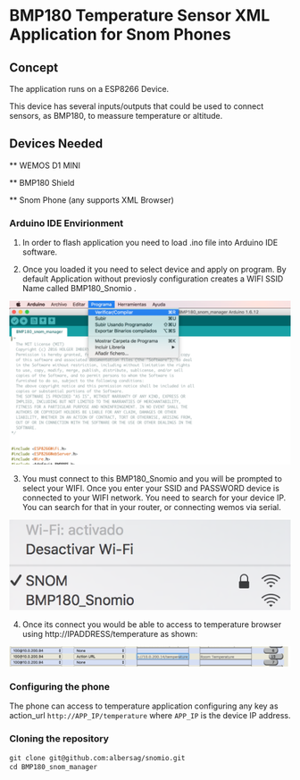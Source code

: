 # BMP180 Temperature Sensor XML Application for Snom Phones

## Concept

The application runs on a ESP8266 Device. 

This device has several inputs/outputs that could be used to connect sensors, as BMP180, to meassure temperature or altitude.

## Devices Needed

** WEMOS D1 MINI

** BMP180 Shield

** Snom Phone (any supports XML Browser)

### Arduino IDE Envirionment

1) In order to flash application you need to load .ino file into Arduino IDE software.
  

2) Once you loaded it you need to select device and apply on program. By default Application without previosly configuration creates a WIFI SSID Name called BMP180_Snomio .

  ![Ardunio Compile](docs/arduino_compile.png)

3) You must connect to this BMP180_Snomio and you will be prompted to select your WIFI. Once you enter your SSID and PASSWORD device is connected to your WIFI network. You need to search for your device IP. You can search for that in your router, or connecting wemos via serial.

  ![Wifi connection](docs/wifi.png)

4) Once its connect you would be able to access to temperature browser using http://IPADDRESS/temperature as shown:
   
  ![Configuring Phone](docs/phone_configuration.png)
  

### Configuring the phone

The phone can access to temperature application configuring any key as action_url `http://APP_IP/temperature` where `APP_IP` is the device IP address.


### Cloning the repository

```
git clone git@github.com:albersag/snomio.git
cd BMP180_snom_manager
```
